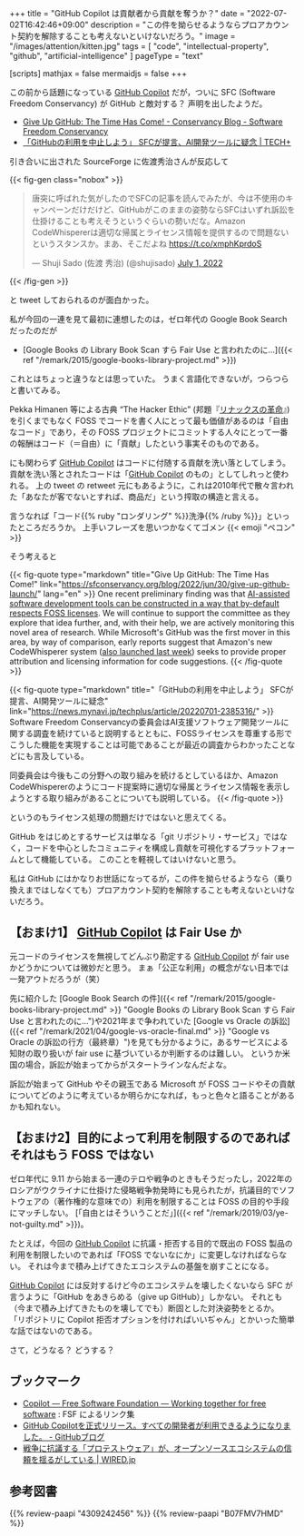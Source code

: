 +++
title = "GitHub Copilot は貢献者から貢献を奪うか？"
date =  "2022-07-02T16:42:46+09:00"
description = "この件を拗らせるようならプロアカウント契約を解除することも考えないといけないだろう。"
image = "/images/attention/kitten.jpg"
tags = [ "code", "intellectual-property", "github", "artificial-intelligence" ]
pageType = "text"

[scripts]
  mathjax = false
  mermaidjs = false
+++

この前から話題になっている [GitHub Copilot] だが，ついに SFC (Software Freedom Conservancy) が GitHub と敵対する？ 声明を出したようだ。

- [Give Up GitHub: The Time Has Come! - Conservancy Blog - Software Freedom Conservancy](https://sfconservancy.org/blog/2022/jun/30/give-up-github-launch/)
- [「GitHubの利用を中止しよう」 SFCが提言、AI開発ツールに疑念 | TECH+](https://news.mynavi.jp/techplus/article/20220701-2385316/)

引き合いに出された SourceForge に佐渡秀治さんが反応して

{{< fig-gen class="nobox" >}}
<blockquote class="twitter-tweet"><p lang="ja" dir="ltr">唐突に呼ばれた気がしたのでSFCの記事を読んでみたが、今は不使用のキャンペーンだけだけど、GitHubがこのままの姿勢ならSFCはいずれ訴訟を仕掛けることも考えそうというぐらいの勢いだな。Amazon CodeWhispererは適切な帰属とライセンス情報を提供するので問題ないというスタンスか。まあ、そこだよね <a href="https://t.co/xmphKprdoS">https://t.co/xmphKprdoS</a></p>&mdash; Shuji Sado (佐渡 秀治) (@shujisado) <a href="https://twitter.com/shujisado/status/1542733986417770496?ref_src=twsrc%5Etfw">July 1, 2022</a></blockquote>
{{< /fig-gen >}}

と tweet しておられるのが面白かった。

私が今回の一連を見て最初に連想したのは，ゼロ年代の Google Book Search だったのだが

- [Google Books の Library Book Scan すら Fair Use と言われたのに...]({{< ref "/remark/2015/google-books-library-project.md" >}})

これとはちょっと違うなとは思っていた。
うまく言語化できないが，つらつらと書いてみる。

Pekka Himanen 等による古典 “The Hacker Ethic” (邦題『[リナックスの革命](https://www.amazon.co.jp/dp/4309242456?tag=baldandersinf-22&linkCode=ogi&th=1&psc=1 "リナックスの革命 ― ハッカー倫理とネット社会の精神 | ペッカ ヒマネン, リーナス トーバルズ, マニュエル カステル, 安原 和見, 山形 浩生 |本 | 通販 | Amazon")』) を引くまでもなく FOSS でコードを書く人にとって最も価値があるのは「自由なコード」であり，その FOSS プロジェクトにコミットする人々にとって一番の報酬はコード（＝自由）に「貢献」したという事実そのものである。

にも関わらず [GitHub Copilot] はコードに付随する貢献を洗い落としてしまう。
貢献を洗い落とされたコードは「[GitHub Copilot] のもの」としてしれっと使われる。
上の tweet の retweet 元にもあるように，これは2010年代で散々言われた「あなたが客でないとすれば、商品だ」という搾取の構造と言える。

言うなれば「コード{{% ruby "ロンダリング" %}}洗浄{{% /ruby %}}」といったところだろうか。
上手いフレーズを思いつかなくてゴメン {{< emoji "ペコン" >}}

そう考えると

{{< fig-quote type="markdown" title="Give Up GitHub: The Time Has Come!" link="https://sfconservancy.org/blog/2022/jun/30/give-up-github-launch/" lang="en" >}}
One recent preliminary finding was that [AI-assisted software development tools can be constructed in a way that by-default respects FOSS licenses](https://lists.copyleft.org/pipermail/ai-assist/2022-June/000015.html). We will continue to support the committee as they explore that idea further, and, with their help, we are actively monitoring this novel area of research. While Microsoft's GitHub was the first mover in this area, by way of comparison, early reports suggest that Amazon's new CodeWhisperer system ([also launched last week](https://www.theregister.com/2022/06/23/amazon_codewhisperer/)) seeks to provide proper attribution and licensing information for code suggestions.
{{< /fig-quote >}}

{{< fig-quote type="markdown" title="「GitHubの利用を中止しよう」 SFCが提言、AI開発ツールに疑念" link="https://news.mynavi.jp/techplus/article/20220701-2385316/" >}}
Software Freedom Conservancyの委員会はAI支援ソフトウェア開発ツールに関する調査を続けていると説明するとともに、FOSSライセンスを尊重する形でこうした機能を実現することは可能であることが最近の調査からわかったことなどにも言及している。

同委員会は今後もこの分野への取り組みを続けるとしているほか、Amazon CodeWhispererのようにコード提案時に適切な帰属とライセンス情報を表示しようとする取り組みがあることについても説明している。
{{< /fig-quote >}}

というのもライセンス処理の問題だけではないと思えてくる。

GitHub をはじめとするサービスは単なる「git リポジトリ・サービス」ではなく，コードを中心としたコミュニティを構成し貢献を可視化するプラットフォームとして機能している。
このことを軽視してはいけないと思う。

私は GitHub にはかなりお世話になってるが，この件を拗らせるようなら（乗り換えまではしなくても）プロアカウント契約を解除することも考えないといけないだろう。

## 【おまけ1】 [GitHub Copilot] は Fair Use か

元コードのライセンスを無視してどんぶり勘定する [GitHub Copilot] が fair use かどうかについては微妙だと思う。
まぁ「公正な利用」の概念がない日本では一発アウトだろうが（笑）

先に紹介した [Google Book Search の件]({{< ref "/remark/2015/google-books-library-project.md" >}} "Google Books の Library Book Scan すら Fair Use と言われたのに...")や2021年まで争われていた [Google vs Oracle の訴訟]({{< ref "/remark/2021/04/google-vs-oracle-final.md" >}} "Google vs Oracle の訴訟の行方（最終章）")を見ても分かるように，あるサービスによる知財の取り扱いが fair use に基づいているか判断するのは難しい。
というか米国の場合，訴訟が始まってからがスタートラインなんだよな。

訴訟が始まって GitHub やその親玉である Microsoft が FOSS コードやその貢献についてどのように考えているか明らかになれば，もっと色々と語ることがあるかも知れない。

## 【おまけ2】目的によって利用を制限するのであればそれはもう FOSS ではない

ゼロ年代に 9.11 から始まる一連のテロや戦争のときもそうだったし，2022年のロシアがウクライナに仕掛けた侵略戦争勃発時にも見られたが，抗議目的でソフトウェアの（著作権的な意味での）利用を制限することは FOSS の目的や手段にマッチしない。
[「自由とはそういうことだ」]({{< ref "/remark/2019/03/ye-not-guilty.md" >}})。

たとえば，今回の [GitHub Copilot] に抗議・拒否する目的で既出の FOSS 製品の利用を制限したいのであれば「FOSS でないなにか」に変更しなければならない。
それは今まで積み上げてきたエコシステムの基盤を崩すことになる。

[GitHub Copilot]  には反対するけど今のエコシステムを壊したくないなら SFC が言うように「GitHub をあきらめる（give up GitHub）」しかない。
それとも（今まで積み上げてきたものを壊してでも）断固とした対決姿勢をとるか。
「リポジトリに Copilot 拒否オプションを付ければいいぢゃん」とかいった簡単な話ではないのである。

さて，どうなる？ どうする？

## ブックマーク

- [Copilot — Free Software Foundation — Working together for free software](https://www.fsf.org/licensing/copilot) : FSF によるリンク集
- [GitHub Copilotを正式リリース。すべての開発者が利用できるようになりました。 - GitHubブログ](https://github.blog/jp/2022-06-22-github-copilot-is-generally-available-to-all-developers/)
- [戦争に抗議する「プロテストウェア」が、オープンソースエコシステムの信頼を揺るがしている | WIRED.jp](https://wired.jp/article/open-source-sabotage-protestware/)

[GitHub Copilot]: http://copilot.github.com/ "GitHub Copilot · Your AI pair programmer"

## 参考図書

{{% review-paapi "4309242456" %}} <!-- リナックスの革命 Hacker Ethic -->
{{% review-paapi "B07FMV7HMD" %}} <!-- 夏をあきらめて（♪あきらめの夏♪） -->
